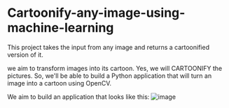 # Cartoonify-any-image-using-machine-learning
This project takes the input from any image and returns a cartoonified version of it.

we aim to transform images into its cartoon. Yes, we will CARTOONIFY the pictures. So, we'll be able to build a Python application that will turn an image into a cartoon using OpenCV.

We aim to build an application that looks like this:
![image](https://github.com/Suryanshj45/Cartoonify-any-image-using-machine-learning/assets/95208586/e2147404-24da-4376-841c-843806c0c0b1)

